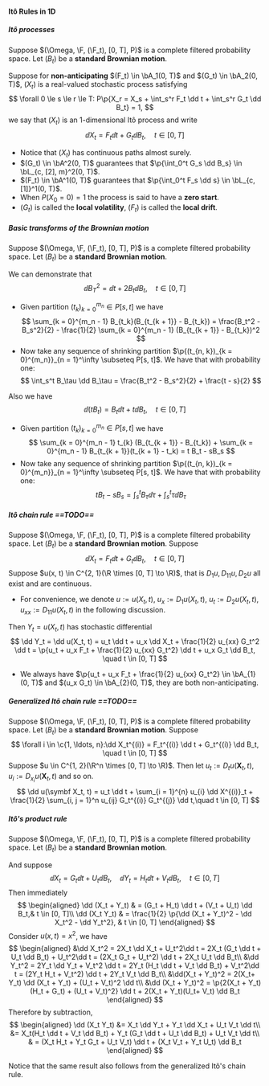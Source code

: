 #### Itô Rules in 1D

##### Itô processes

Suppose $(\Omega, \F, (\F_t), [0, T], P)$ is a complete filtered probability space. Let $(B_t)$ be a **standard Brownian motion**.

Suppose for **non-anticipating** $(F_t) \in \bA_1(0, T)$ and $(G_t) \in \bA_2(0, T)$, $(X_t)$ is a real-valued stochastic process satisfying
$$
\forall 0 \le s \le r \le T: P\p{X_r = X_s + \int_s^r F_t \dd t + \int_s^r G_t \dd B_t} = 1,
$$
we say that $(X_t)$ is an 1-dimensional Itô process and write
$$
\dd X_t = F_t \dd t + G_t \dd B_t, \quad t \in [0, T]
$$
- Notice that $(X_t)$ has continuous paths almost surely.
- $(G_t) \in \bA^2(0, T)$ guarantees that $\p{\int_0^t G_s \dd B_s} \in \bL_{c, [2], m}^2(0, T)$.
- $(F_t) \in \bA^1(0, T)$ guarantees that $\p{\int_0^t F_s \dd s} \in \bL_{c, [1]}^1(0, T)$.
- When $P(X_0 = 0) = 1$ the process is said to have a **zero start**.
- $(G_t)$ is called the **local volatility**, $(F_t)$ is called the **local drift**.

##### Basic transforms of the Brownian motion

Suppose $(\Omega, \F, (\F_t), [0, T], P)$ is a complete filtered probability space. Let $(B_t)$ be a **standard Brownian motion**.

We can demonstrate that
$$
\dd B_T^2 = \dd t + 2B_t \dd B_t, \quad t \in [0, T]
$$

- Given partition $(t_{k})_{k = 0}^{m_n} \in P[s, t]$ we have
  $$
  \sum_{k = 0}^{m_n - 1} B_{t_k}(B_{t_{k + 1}} - B_{t_k}) = \frac{B_t^2 - B_s^2}{2} - \frac{1}{2} \sum_{k = 0}^{m_n - 1} (B_{t_{k + 1}} - B_{t_k})^2
  $$
- Now take any sequence of shrinking partition $\p{(t_{n, k})_{k = 0}^{m_n}}_{n = 1}^\infty \subseteq P[s, t]$. We have that with probability one:
  $$
  \int_s^t B_\tau \dd B_\tau = \frac{B_t^2 - B_s^2}{2} + \frac{t - s}{2}
  $$

Also we have
$$
\dd (t B_t) = B_t \dd t + t \dd B_t,\quad t \in [0, T]
$$

- Given partition $(t_{k})_{k = 0}^{m_n} \in P[s, t]$ we have
  $$
  \sum_{k = 0}^{m_n - 1} t_{k} (B_{t_{k + 1}} - B_{t_k}) + \sum_{k = 0}^{m_n - 1} B_{t_{k + 1}}(t_{k + 1} - t_k) = t B_t - sB_s
  $$
- Now take any sequence of shrinking partition $\p{(t_{n, k})_{k = 0}^{m_n}}_{n = 1}^\infty \subseteq P[s, t]$. We have that with probability one:
  $$
  t B_t - sB_s = \int_s^t B_\tau \dd \tau + \int_s^t \tau \dd B_\tau
  $$

##### Itô chain rule ==TODO==

Suppose $(\Omega, \F, (\F_t), [0, T], P)$ is a complete filtered probability space. Let $(B_t)$ be a **standard Brownian motion**. Suppose
$$
\dd X_t = F_t \dd t + G_t \dd B_t,\quad t \in [0, T]
$$
Suppose $u(x, t) \in C^{2, 1}(\R \times [0, T] \to \R)$, that is $D_1 u, D_{11} u, D_2 u$ all exist and are continuous.

- For convenience, we denote $u:= u(X_t, t)$, $u_x := D_1 u(X_t, t)$, $u_t := D_2 u(X_t, t)$, $u_{xx} := D_{11}u(X_t, t)$ in the following discussion.

Then $Y_t = u(X_t, t)$ has stochastic differential
$$
\dd Y_t = \dd u(X_t, t) = u_t \dd t + u_x \dd X_t + \frac{1}{2} u_{xx} G_t^2 \dd t = \p{u_t + u_x F_t + \frac{1}{2} u_{xx} G_t^2} \dd t + u_x G_t \dd B_t, \quad t \in [0, T]
$$

- We always have $\p{u_t + u_x F_t + \frac{1}{2} u_{xx} G_t^2}  \in \bA_{1}(0, T)$ and $(u_x G_t) \in \bA_{2}(0, T)$, they are both non-anticipating.

##### Generalized Itô chain rule ==TODO==

Suppose $(\Omega, \F, (\F_t), [0, T], P)$ is a complete filtered probability space. Let $(B_t)$ be a **standard Brownian motion**. Suppose
$$
\forall i \in \c{1, \ldots, n}:\dd X_t^{(i)} = F_t^{(i)} \dd t + G_t^{(i)} \dd B_t, \quad t \in [0, T]
$$
Suppose $u \in C^{1, 2}(\R^n \times [0, T] \to \R)$. Then let $u_t := D_t u(\symbf X_t, t)$, $u_i:= D_{x_i} u(\symbf X_t, t)$ and so on.
$$
\dd u(\symbf X_t, t) = u_t \dd t + \sum_{i = 1}^{n} u_{i} \dd X^{(i)}_t + \frac{1}{2} \sum_{i, j = 1}^n u_{ij} G_t^{(i)} G_t^{(j)} \dd t,\quad t \in [0, T]
$$

##### Itô's product rule

Suppose $(\Omega, \F, (\F_t), [0, T], P)$ is a complete filtered probability space. Let $(B_t)$ be a **standard Brownian motion**.

And suppose
$$
\dd X_t = G_t \dd t + U_t \dd B_t, \quad \dd Y_t = H_t \dd t + V_t \dd B_t, \quad t \in [0, T]
$$
Then immediately
$$
\begin{aligned}
\dd (X_t + Y_t) & = (G_t + H_t) \dd t + (V_t + U_t) \dd B_t,& t \in [0, T]\\
\dd (X_t Y_t) & = \frac{1}{2} \p{\dd (X_t + Y_t)^2 - \dd X_t^2 - \dd Y_t^2}, & t \in [0, T]
\end{aligned}
$$
Consider $u(x, t) = x^2$, we have
$$
\begin{aligned}
&\dd X_t^2 = 2X_t \dd X_t + U_t^2\dd t = 2X_t (G_t \dd t + U_t \dd B_t) + U_t^2\dd t = (2X_t G_t + U_t^2) \dd t + 2X_t U_t \dd B_t\\
&\dd Y_t^2 = 2Y_t \dd Y_t + V_t^2 \dd t = 2Y_t (H_t \dd t + V_t \dd B_t) + V_t^2\dd t = (2Y_t H_t + V_t^2) \dd t + 2Y_t V_t \dd B_t\\
&\dd(X_t + Y_t)^2  = 2(X_t+ Y_t) \dd (X_t + Y_t) + (U_t + V_t)^2 \dd t\\
&\dd (X_t + Y_t)^2 = \p{2(X_t + Y_t)(H_t + G_t) + (U_t + V_t)^2} \dd t + 2(X_t + Y_t)(U_t+ V_t) \dd B_t
\end{aligned}
$$
Therefore by subtraction,
$$
\begin{aligned}
\dd (X_t Y_t) &= X_t \dd Y_t + Y_t \dd X_t + U_t V_t \dd t\\
&= X_t(H_t \dd t + V_t \dd B_t) + Y_t (G_t \dd t + U_t \dd B_t) + U_t V_t \dd t\\
& = (X_t H_t + Y_t G_t + U_t V_t) \dd t + (X_t V_t + Y_t U_t) \dd B_t
\end{aligned}
$$

Notice that the same result also follows from the generalized Itô's chain rule.

